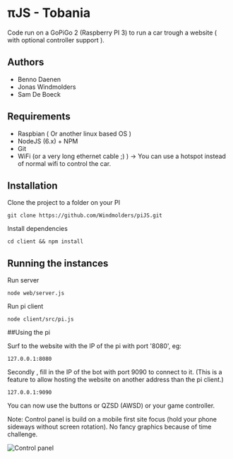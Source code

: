 # πJS - Tobania

Code run on a GoPiGo 2 (Raspberry PI 3) to run a car trough a website ( with optional controller support ).

## Authors

* Benno Daenen
* Jonas Windmolders
* Sam De Boeck

## Requirements

* Raspbian ( Or another linux based OS )
* NodeJS (6.x) + NPM
* Git
* WiFi (or a very long ethernet cable ;) ) -> You can use a hotspot instead of normal wifi to control the car.

## Installation

Clone the project to a folder on your PI
```shell
git clone https://github.com/Windmolders/piJS.git
```
Install dependencies
```shell
cd client && npm install
```

## Running the instances

Run server

```shell
node web/server.js
```

Run pi client

```shell
node client/src/pi.js
```

##Using the pi

Surf to the website with the IP of the pi with port '8080', eg:

```
127.0.0.1:8080
```

Secondly , fill in the IP of the bot with port 9090 to connect to it. (This is a feature to allow hosting the website on another address than the pi client.)

```
127.0.0.1:9090
```

You can now use the buttons or QZSD (AWSD) or your game controller.

Note: Control panel is build on a mobile first site focus (hold your phone sideways without screen rotation). No fancy graphics because of time challenge.

![Control panel](http://i.imgur.com/zXDyNLt.png "πJS Control panel")

